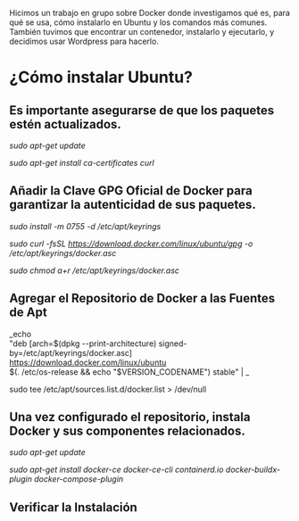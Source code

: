 Hicimos un trabajo en grupo sobre Docker donde investigamos qué es, para qué se usa, cómo instalarlo en Ubuntu y los comandos más comunes. También tuvimos que encontrar un contenedor, instalarlo y ejecutarlo, y decidimos usar Wordpress para hacerlo.

# ¿Cómo instalar Ubuntu?
## Es importante asegurarse de que los paquetes estén actualizados.
 
_sudo apt-get update_

_sudo apt-get install ca-certificates curl_

## Añadir la Clave GPG Oficial de Docker para garantizar la autenticidad de sus paquetes.
 
_sudo install -m 0755 -d /etc/apt/keyrings_

_sudo curl -fsSL https://download.docker.com/linux/ubuntu/gpg -o /etc/apt/keyrings/docker.asc_

_sudo chmod a+r /etc/apt/keyrings/docker.asc_

## Agregar el Repositorio de Docker a las Fuentes de Apt
 
_echo \
  "deb [arch=$(dpkg --print-architecture) signed-by=/etc/apt/keyrings/docker.asc] https://download.docker.com/linux/ubuntu \
  $(. /etc/os-release && echo "$VERSION_CODENAME") stable" | \_

sudo tee /etc/apt/sources.list.d/docker.list > /dev/null

## Una vez configurado el repositorio, instala Docker y sus componentes relacionados.

_sudo apt-get update_

_sudo apt-get install docker-ce docker-ce-cli containerd.io docker-buildx-plugin docker-compose-plugin_

## Verificar la Instalación
